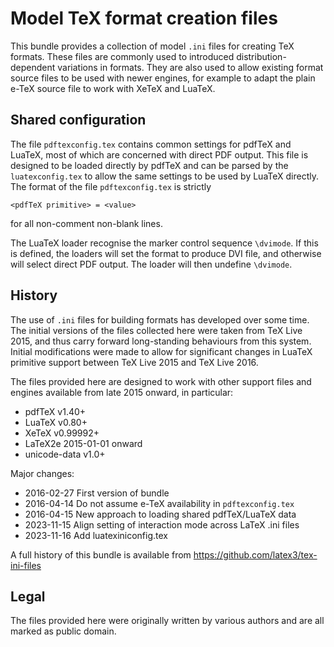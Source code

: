 # Model TeX format creation files

This bundle provides a collection of model `.ini` files for
creating TeX formats. These files are commonly used to introduced
distribution-dependent variations in formats. They are also used
to allow existing format source files to be used with newer
engines, for example to adapt the plain e-TeX source file to
work with XeTeX and LuaTeX.

## Shared configuration

The file `pdftexconfig.tex` contains common settings for pdfTeX
and LuaTeX, most of which are concerned with direct PDF output.
This file is designed to be loaded directly by pdfTeX and can
be parsed by the `luatexconfig.tex` to allow the same settings
to be used by LuaTeX directly. The format of the file
`pdftexconfig.tex` is strictly

    <pdfTeX primitive> = <value>

for all non-comment non-blank lines. 

The LuaTeX loader recognise the marker control sequence `\dvimode`.
If this is defined, the loaders will set the format to produce
DVI file, and otherwise will select direct PDF output. The loader
will then undefine `\dvimode`.

## History

The use of `.ini` files for building formats has developed over
some time. The initial versions of the files collected here were
taken from TeX Live 2015, and thus carry forward long-standing
behaviours from this system. Initial modifications were made
to allow for significant changes in LuaTeX primitive support
between TeX Live 2015 and TeX Live 2016.

The files provided here are designed to work with other support
files and engines available from late 2015 onward, in particular:
- pdfTeX v1.40+
- LuaTeX v0.80+
- XeTeX  v0.99992+
- LaTeX2e 2015-01-01 onward
- unicode-data v1.0+

Major changes:
- 2016-02-27 First version of bundle
- 2016-04-14 Do not assume e-TeX availability in `pdftexconfig.tex`
- 2016-04-15 New approach to loading shared pdfTeX/LuaTeX data
- 2023-11-15 Align setting of interaction mode across LaTeX .ini files
- 2023-11-16 Add luatexiniconfig.tex

A full history of this bundle is available from
https://github.com/latex3/tex-ini-files

## Legal

The files provided here were originally written by various
authors and are all marked as public domain.
